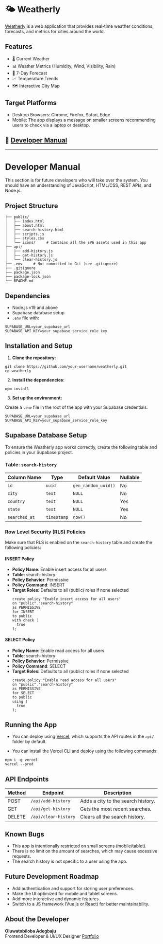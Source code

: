 # 🌤️ Weatherly

[Weatherly]() is a web application that provides real-time weather conditions, forecasts, and metrics for cities around the world.

## Features

- 🌡️ Current Weather
- 📊 Weather Metrics (Humidity, Wind, Visibility, Rain)
- 📅 7-Day Forecast
- 📈 Temperature Trends
- 🗺️ Interactive City Map

## Target Platforms

- Desktop Browsers: Chrome, Firefox, Safari, Edge
- Mobile: The app displays a message on smaller screens recommending users to check via a laptop or desktop.

## 📄 [Developer Manual](#developer-manual)

---

# Developer Manual

This section is for future developers who will take over the system. You should have an understanding of JavaScript, HTML/CSS, REST APIs, and Node.js.

## Project Structure

```
├── public/
│   ├── index.html
│   ├── about.html
│   ├── search-history.html
│   ├── scripts.js
│   ├── styles.css
│   └── icons/     # Contains all the SVG assets used in this app
├── api/
│   ├── add-history.js
│   ├── get-history.js
│   └── clear-history.js
├── .env     # Not committed to Git (see .gitignore)
├── .gitignore
├── package.json
├── package-lock.json
└── README.md
```

## Dependencies

- Node.js v19 and above
- Supabase database setup
- `.env` file with:

```
SUPABASE_URL=your_supabase_url
SUPABASE_API_KEY=your_supabase_service_role_key
```

## Installation and Setup

1. **Clone the repository:**

```
git clone https://github.com/your-username/weatherly.git
cd weatherly
```

2. **Install the dependencies:**

```
npm install
```

3. **Set up the environment:**

Create a `.env` file in the root of the app with your Supabase credentials:

```
SUPABASE_URL=your_supabase_url
SUPABASE_API_KEY=your_supabase_service_role_key
```

## Supabase Database Setup

To ensure the Weatherly app works correctly, create the following table and policies in your Supabase project.

### Table: `search-history`

| Column Name   | Type        | Default Value       | Nullable |
| ------------- | ----------- | ------------------- | -------- |
| `id`          | `uuid`      | `gen_random_uuid()` | No       |
| `city`        | `text`      | `NULL`              | No       |
| `country`     | `text`      | `NULL`              | Yes      |
| `state`       | `text`      | `NULL`              | Yes      |
| `searched_at` | `timestamp` | `now()`             | No       |

### Row Level Security (RLS) Policies

Make sure that RLS is enabled on the `search-history` table and create the following policies:

#### INSERT Policy

- **Policy Name**: Enable insert access for all users
- **Table**: search-history
- **Policy Behavior**: Permissive
- **Policy Command**: INSERT
- **Target Roles**: Defaults to all (public) roles if none selected
  ```
  create policy "Enable insert access for all users"
  on "public"."search-history"
  as PERMISSIVE
  for INSERT
  to public
  with check (
    true
  );
  ```

#### SELECT Policy

- **Policy Name**: Enable read access for all users
- **Table**: search-history
- **Policy Behavior**: Permissive
- **Policy Command**: SELECT
- **Target Roles**: Defaults to all (public) roles if none selected
  ```
  create policy "Enable read access for all users"
  on "public"."search-history"
  as PERMISSIVE
  for SELECT
  to public
  using (
    true
  );
  ```

## Running the App

- You can deploy using [Vercel](https://vercel.com), which supports the API routes in the `api/` folder by default.

- You can install the Vercel CLI and deploy using the following commands:

```
npm i -g vercel
vercel --prod
```

## API Endpoints

| Method | Endpoint             | Description                        |
| ------ | -------------------- | ---------------------------------- |
| POST   | `/api/add-history`   | Adds a city to the search history. |
| GET    | `/api/get-history`   | Gets the most recent searches.     |
| DELETE | `/api/clear-history` | Clears all the search history.     |

## Known Bugs

- This app is intentionally restricted on small screens (mobile/tablet).
- There is no limit on the amount of searches, which may cause excessive requests.
- The search history is not specific to a user using the app.

## Future Development Roadmap

- Add authentication and support for storing user preferences.
- Make the UI optimized for mobile and tablet screens.
- Add more interactive and dynamic features.
- Switch to a JS framework (Vue.js or React) for better maintainability.

## About the Developer

**Oluwatobiloba Adegbaju**  
Frontend Developer & UI/UX Designer
[Portfolio](https://adeolu.netlify.app)

